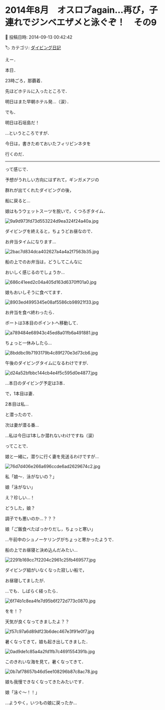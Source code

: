 # 2014年8月　オスロブagain…再び，子連れでジンベエザメと泳ぐぞ！　その9

📅 投稿日時: 2014-09-13 00:42:42

🏷️ カテゴリ: [ダイビング日記](ce3a7a8d424d112fce83ee85c81a0e344.md)

えー．


本日．


23時ごろ，那覇着．


先ほどホテルに入ったところで．


明日はまた早朝ホテル発…（涙）．





でも．


明日は石垣島だ！





…というところですが．


今日は，書きためておいたフィリピンネタを


行くのだ．


----





って感じで．


予想がうれしい方向にはずれて，ギンガメアジの


群れが出てくれたダイビングの後，


船に戻ると…





娘はもうウェットスーツを脱いで，くつろぎタイム．




![9a9d973fd73d553224d9ea324f24a40a.jpg](images/9a9d973fd73d553224d9ea324f24a40a.jpg)







ダイビングを終えると，ちょうどお昼なので．


お弁当タイムになります…




![2bac7d834dca402627a4a4a2f7563b35.jpg](images/2bac7d834dca402627a4a4a2f7563b35.jpg)




船の上でのお弁当は，どうしてこんなに


おいしく感じるのでしょうか…




![686c41eed2c04a405d163d6370ff01a0.jpg](images/686c41eed2c04a405d163d6370ff01a0.jpg)




娘もおいしそうに食べてます．




![8903ed4995345e08af5586cb98921f33.jpg](images/8903ed4995345e08af5586cb98921f33.jpg)







お弁当を食べ終わったら．


ボートは3本目のポイントへ移動して．




![a789484e68943c45ed8a01fb6a491881.jpg](images/a789484e68943c45ed8a01fb6a491881.jpg)




ちょっと一休みしたら…




![8bddbc9b7193179b4c89f270e3d73cb6.jpg](images/8bddbc9b7193179b4c89f270e3d73cb6.jpg)




午後のダイビングタイムになるわけですが．




![d24a52bfbbc144cb4e4f5c595d0e4877.jpg](images/d24a52bfbbc144cb4e4f5c595d0e4877.jpg)







…本日のダイビング予定は3本．


で，1本目は妻．


2本目は私…


と潜ったので．


次は妻が潜る番…


…私は今日は1本しか潜れないわけですね（涙）





ってことで．


娘と一緒に，潜りに行く妻を見送るわけですが…




![76d7d406e266a696ccde6ad2629674c2.jpg](images/76d7d406e266a696ccde6ad2629674c2.jpg)







私「娘～．泳がないの？」





娘「泳がない」





え？珍しい…！


どうした，娘？


調子でも悪いのか…？？？





娘「ご飯食べたばっかりだし，ちょっと寒い」





…午前中のシュノーケリングがちょっと寒かったようで．


船の上でお昼寝と決め込んだみたい…




![2291b169cc7f2204c2961c25fb469577.jpg](images/2291b169cc7f2204c2961c25fb469577.jpg)




ダイビング組がいなくなった寂しい船で，


お昼寝してましたが．





…でも．しばらく経ったら．




![6f74b1c8ea4fe7d95b6f272d773c0870.jpg](images/6f74b1c8ea4fe7d95b6f272d773c0870.jpg)




をを！？


天気が良くなってきましたよ？？




![f57c97a6d89df23b6dec467e3f91e0f7.jpg](images/f57c97a6d89df23b6dec467e3f91e0f7.jpg)




暑くなってきて，娘も起き出してきました．




![0ad9de1c85a4a2fd1fb7c4691554391b.jpg](images/0ad9de1c85a4a2fd1fb7c4691554391b.jpg)




このきれいな海を見て，暑くなってきて．




![0b7af78657b46d5ee108296b87c8ac78.jpg](images/0b7af78657b46d5ee108296b87c8ac78.jpg)




娘も我慢できなくなってきたみたいです．





娘「泳ぐ～！！」





…ようやく，いつもの娘に戻ったか…
